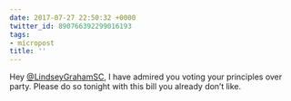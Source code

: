 ```yaml
---
date: 2017-07-27 22:50:32 +0000
twitter_id: 890766392299016193
tags:
- micropost
title: ''
---
```


Hey [@LindseyGrahamSC](https://twitter.com/LindseyGrahamSC), I have admired you voting your principles over party. Please do so tonight with this bill you already don’t like.
